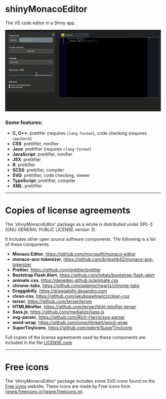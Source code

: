 # **shinyMonacoEditor**

The VS code editor in a Shiny app.

![](https://raw.githubusercontent.com/stla/shinyMonacoEditor/master/inst/screenshots/shinyMonacoEditor.gif)

### Some features:

- **C, C++**: prettifer (requires `clang-format`), code checking (requires `cppcheck`)
- **CSS**: prettifier, minifier
- **Java**: prettifier (requires `clang-format`)
- **JavaScript**: prettifier, minifier
- **JSX**: prettifier
- **R**: prettifier
- **SCSS**: prettifier, compiler
- **SVG**: prettifier, code checking, viewer
- **TypeScript**: prettifier, compiler
- **XML**: prettifier


___

# __Copies of license agreements__

The 'shinyMonacoEditor' package as a whole is distributed under GPL-3 (GNU 
GENERAL PUBLIC LICENSE version 3).

It includes other open source software components. The following is a list of 
these components:

- **Monaco Editor**, https://github.com/microsoft/monaco-editor
- **monaco-ace-tokenizer**, https://github.com/brijeshb42/monaco-ace-tokenizer
- **Prettier**, https://github.com/prettier/prettier
- **Bootstrap Flash Alert**, https://github.com/lvitals/bootstrap-flash-alert
- **animate.css**, https://daneden.github.io/animate.css
- **chrome-tabs**, https://github.com/adamschwartz/chrome-tabs
- **Draggabilly**, https://draggabilly.desandro.com
- **clean-css**, https://github.com/jakubpawlowicz/clean-css 
- **terser**, https://github.com/terser/terser
- **HTMLMinifier**, https://github.com/terser/html-minifier-terser
- **Sass.js**, https://github.com/medialize/sass.js
- **svg-parser**, https://github.com/Rich-Harris/svg-parser
- **word-wrap**, https://github.com/jonschlinkert/word-wrap
- **SuperTinyIcons**, https://github.com/edent/SuperTinyIcons

Full copies of the license agreements used by these components are included 
in the file [LICENSE.note](https://github.com/stla/shinyMonacoEditor/blob/master/LICENSE.note.md)

___ 

# Free icons

The 'shinyMonacoEditor' package includes some SVG icons found on the 
[Free icons](https://freeicons.io/) website. 
These icons are made by Free icons from [www.freeicons.io](www.freeicons.io).
